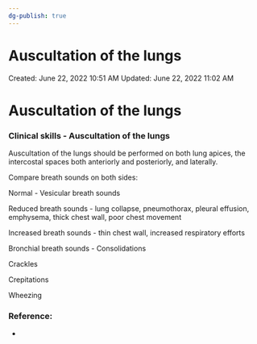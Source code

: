 ```yaml
---
dg-publish: true
---
```


# Auscultation of the lungs

Created: June 22, 2022 10:51 AM
Updated: June 22, 2022 11:02 AM

# Auscultation of the lungs

### Clinical skills - Auscultation of the lungs

Auscultation of the lungs should be performed on both lung apices, the intercostal spaces both anteriorly and posteriorly, and laterally.

Compare breath sounds on both sides:

Normal - Vesicular breath sounds

Reduced breath sounds - lung collapse, pneumothorax, pleural effusion, emphysema, thick chest wall, poor chest movement

Increased breath sounds - thin chest wall, increased respiratory efforts

Bronchial breath sounds - Consolidations

Crackles

Crepitations

Wheezing

### Reference:

-